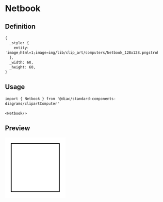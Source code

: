 # Netbook

## Definition

```
{
  _style: { 
    entity: 'image;html=1;image=img/lib/clip_art/computers/Netbook_128x128.pngstrokeColor=none;',
  },
  _width: 60,
  _height: 60,
}
```

## Usage

```
import { Netbook } from '@diac/standard-components-diagrams/clipartComputer'

<Netbook/>
```

## Preview

<img src="./netbook.png" width="200"/>
